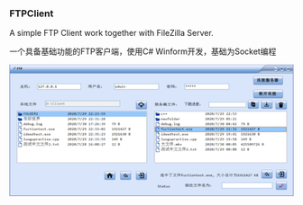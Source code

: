 ### FTPClient
A simple FTP Client work together with FileZilla Server.

一个具备基础功能的FTP客户端，使用C# Winform开发，基础为Socket编程

![image-20200731074204130](https://github.com/ZoRoronoa/FTPClient/blob/master/fig1.png)
